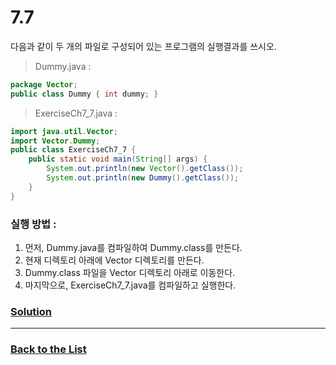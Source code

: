 # 7.7

다음과 같이 두 개의 파일로 구성되어 있는 프로그램의 실행결과를 쓰시오.

> Dummy.java :

```java
package Vector;
public class Dummy { int dummy; }
```

> ExerciseCh7_7.java :

``` java
import java.util.Vector;
import Vector.Dummy;
public class ExerciseCh7_7 {
    public static void main(String[] args) {
        System.out.println(new Vector().getClass());
        System.out.println(new Dummy().getClass());
    }
}
```

### 실행 방법 : 
1. 먼저, Dummy.java를 컴파일하여 Dummy.class를 만든다.
1. 현재 디렉토리 아래에 Vector 디렉토리를 만든다.
1. Dummy.class 파일을 Vector 디렉토리 아래로 이동한다.
1. 마지막으로, ExerciseCh7_7.java를 컴파일하고 실행한다.

### [**Solution**](../Solutions/7.7.md)

___

### [**Back to the List**](../#list-of-problems)